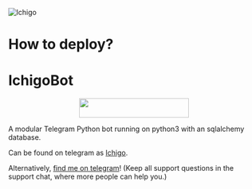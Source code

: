 ![Ichigo](https://telegra.ph/file/bfc7b154b94ad1f42a79c.jpg)


# How to deploy?

# IchigoBot

<p align="center"><a href="https://heroku.com/deploy?template=https://github.com/edguru/YoneRobot"> <img src="https://img.shields.io/badge/Deploy%20To%20Heroku-black?style=for-the-badge&logo=heroku" width="220" height="38.45"/></a></p>
A modular Telegram Python bot running on python3 with an sqlalchemy database.

Can be found on telegram as [Ichigo](https://t.me/IchiigoBot).

Alternatively, [find me on telegram](https://t.me/Saitama_0110)! (Keep all support questions in the support chat, where more people can help you.)

